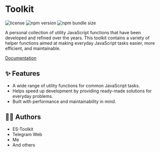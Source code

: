 # Toolkit <!-- omit in toc -->

![license](https://img.shields.io/npm/l/%40andrew_l%2Ftoolkit) <!-- omit in toc -->
![npm version](https://img.shields.io/npm/v/%40andrew_l%2Ftoolkit) <!-- omit in toc -->
![npm bundle size](https://img.shields.io/bundlephobia/minzip/%40andrew_l%2Ftoolkit) <!-- omit in toc -->

A personal collection of utility JavaScript functions that have been developed and refined over the years. This toolkit contains a variety of helper functions aimed at making everyday JavaScript tasks easier, more efficient, and maintainable.

[Documentation](https://men232.github.io/toolkit/reference/@andrew_l/toolkit/)

<!-- install placeholder -->

## ✨ Features

- A wide range of utility functions for common JavaScript tasks.
- Helps speed up development by providing ready-made solutions for everyday problems.
- Built with performance and maintainability in mind.

## 🧑‍💻 Authors

- ES-Toolkit
- Telegram Web
- Me
- And others
